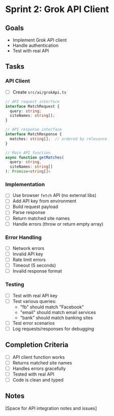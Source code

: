 # Sprint 2: Grok API Client

## Goals
- Implement Grok API client
- Handle authentication
- Test with real API

## Tasks

### API Client
- [ ] Create `src/ai/grokApi.ts`

```typescript
// API request interface
interface MatchRequest {
  query: string;
  siteNames: string[];
}

// API response interface
interface MatchResponse {
  matches: string[];  // ordered by relevance
}

// Main API function
async function getMatches(
  query: string,
  siteNames: string[]
): Promise<string[]>
```

### Implementation
- [ ] Use browser `fetch` API (no external libs)
- [ ] Add API key from environment
- [ ] Build request payload
- [ ] Parse response
- [ ] Return matched site names
- [ ] Handle errors (throw or return empty array)

### Error Handling
- [ ] Network errors
- [ ] Invalid API key
- [ ] Rate limit errors
- [ ] Timeout (5 seconds)
- [ ] Invalid response format

### Testing
- [ ] Test with real API key
- [ ] Test various queries:
  - "fb" should match "Facebook"
  - "email" should match email services
  - "bank" should match banking sites
- [ ] Test error scenarios
- [ ] Log requests/responses for debugging

## Completion Criteria
- [ ] API client function works
- [ ] Returns matched site names
- [ ] Handles errors gracefully
- [ ] Tested with real API
- [ ] Code is clean and typed

## Notes
[Space for API integration notes and issues]
